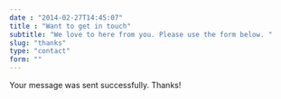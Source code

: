```yaml
---
date : "2014-02-27T14:45:07"
title : "Want to get in touch"
subtitle: "We love to here from you. Please use the form below. "
slug: "thanks"
type: "contact"
form: ""
---
```


Your message was sent successfully. Thanks!




